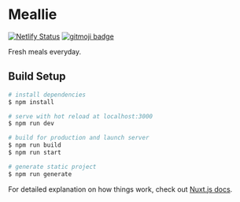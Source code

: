 # Meallie

[![Netlify Status](https://api.netlify.com/api/v1/badges/447ff5f1-5483-4abc-acd7-026c17f9bb2c/deploy-status)](https://app.netlify.com/sites/meallie/deploys) [![gitmoji badge](https://img.shields.io/badge/gitmoji-%20😜%20😍-FFDD67.svg?style=flat-square)](https://github.com/carloscuesta/gitmoji)


Fresh meals everyday.

## Build Setup

```bash
# install dependencies
$ npm install

# serve with hot reload at localhost:3000
$ npm run dev

# build for production and launch server
$ npm run build
$ npm run start

# generate static project
$ npm run generate
```

For detailed explanation on how things work, check out [Nuxt.js docs](https://nuxtjs.org).
